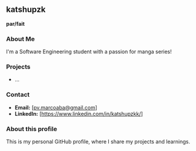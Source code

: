 ## katshupzk
**par/fait**

### About Me
I'm a Software Engineering student with a passion for manga series!

### Projects
* ...

### Contact
* **Email:** [pv.marcoaba@gmail.com]
* **LinkedIn:** [https://www.linkedin.com/in/katshupzkk/]

### About this profile
This is my personal GitHub profile, where I share my projects and learnings.
